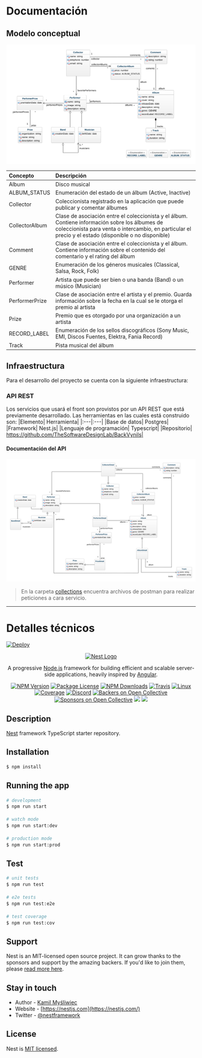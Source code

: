 # Documentación
## Modelo conceptual

![](./docs/ConceptualModel.png)

| Concepto |	Descripción |
|:---|:---|
|Album| 	Disco musical
|ALBUM_STATUS| Enumeración del estado de un álbum (Active, Inactive)|
|Collector| Coleccionista registrado en la aplicación que puede publicar y comentar álbumes|
|CollectorAlbum| 	Clase de asociación entre el coleccionista y el álbum. Contiene información sobre los álbumes de coleccionista para venta o intercambio, en particular el precio y el estado (disponible o no disponible)|
|Comment| 	Clase de asociación entre el coleccionista y el álbum. Contiene información sobre el contenido del comentario y el rating del álbum|
|GENRE| 	Enumeración de los géneros musicales (Classical, Salsa, Rock, Folk)|
|Performer| 	Artista que puede ser bien o una banda (Band) o un músico (Musician)|
|PerformerPrize| 	Clase de asociación entre el artista y el premio. Guarda información sobre la fecha en la cual se le otorga el premio al artista|
|Prize| 	Premio que es otorgado por una organización a un artista|
|RECORD_LABEL| 	Enumeración de los sellos discográficos (Sony Music, EMI, Discos Fuentes, Elektra, Fania Record)|
|Track| 	Pista musical del álbum|

## Infraestructura

Para el desarrollo del proyecto se cuenta con la siguiente infraestructura:

### API REST

Los servicios que usará el front son provistos por un API REST que está previamente desarrollado. Las herramientas en las cuales está construido son:
|Elemento| 	Herramienta|
|:---|:---|
|Base de datos| 	Postgres|
|Framework| 	Nest.js|
|Lenguaje de programación| 	Typescript|
|Repositorio| 	https://github.com/TheSoftwareDesignLab/BackVynils|

#### Documentación del API

![](./docs/DTOModel.png)

> En la carpeta [collections](https://github.com/TheSoftwareDesignLab/BackVynils/tree/master/collections) encuentra archivos de postman para realizar peticiones a cara servicio.


---

# Detalles técnicos

[![Deploy](https://www.herokucdn.com/deploy/button.svg)](https://heroku.com/deploy?template=https://github.com/MISW-4104-Web/BackVynils/tree/heroku-integration)

<p align="center">
  <a href="http://nestjs.com/" target="blank"><img src="https://nestjs.com/img/logo_text.svg" width="320" alt="Nest Logo" /></a>
</p>

[travis-image]: https://api.travis-ci.org/nestjs/nest.svg?branch=master
[travis-url]: https://travis-ci.org/nestjs/nest
[linux-image]: https://img.shields.io/travis/nestjs/nest/master.svg?label=linux
[linux-url]: https://travis-ci.org/nestjs/nest
  
  <p align="center">A progressive <a href="http://nodejs.org" target="blank">Node.js</a> framework for building efficient and scalable server-side applications, heavily inspired by <a href="https://angular.io" target="blank">Angular</a>.</p>
    <p align="center">
<a href="https://www.npmjs.com/~nestjscore"><img src="https://img.shields.io/npm/v/@nestjs/core.svg" alt="NPM Version" /></a>
<a href="https://www.npmjs.com/~nestjscore"><img src="https://img.shields.io/npm/l/@nestjs/core.svg" alt="Package License" /></a>
<a href="https://www.npmjs.com/~nestjscore"><img src="https://img.shields.io/npm/dm/@nestjs/core.svg" alt="NPM Downloads" /></a>
<a href="https://travis-ci.org/nestjs/nest"><img src="https://api.travis-ci.org/nestjs/nest.svg?branch=master" alt="Travis" /></a>
<a href="https://travis-ci.org/nestjs/nest"><img src="https://img.shields.io/travis/nestjs/nest/master.svg?label=linux" alt="Linux" /></a>
<a href="https://coveralls.io/github/nestjs/nest?branch=master"><img src="https://coveralls.io/repos/github/nestjs/nest/badge.svg?branch=master#5" alt="Coverage" /></a>
<a href="https://discord.gg/G7Qnnhy" target="_blank"><img src="https://img.shields.io/badge/discord-online-brightgreen.svg" alt="Discord"/></a>
<a href="https://opencollective.com/nest#backer"><img src="https://opencollective.com/nest/backers/badge.svg" alt="Backers on Open Collective" /></a>
<a href="https://opencollective.com/nest#sponsor"><img src="https://opencollective.com/nest/sponsors/badge.svg" alt="Sponsors on Open Collective" /></a>
  <a href="https://paypal.me/kamilmysliwiec"><img src="https://img.shields.io/badge/Donate-PayPal-dc3d53.svg"/></a>
  <a href="https://twitter.com/nestframework"><img src="https://img.shields.io/twitter/follow/nestframework.svg?style=social&label=Follow"></a>
</p>
  <!--[![Backers on Open Collective](https://opencollective.com/nest/backers/badge.svg)](https://opencollective.com/nest#backer)
  [![Sponsors on Open Collective](https://opencollective.com/nest/sponsors/badge.svg)](https://opencollective.com/nest#sponsor)-->

## Description

[Nest](https://github.com/nestjs/nest) framework TypeScript starter repository.

## Installation

```bash
$ npm install
```

## Running the app

```bash
# development
$ npm run start

# watch mode
$ npm run start:dev

# production mode
$ npm run start:prod
```

## Test

```bash
# unit tests
$ npm run test

# e2e tests
$ npm run test:e2e

# test coverage
$ npm run test:cov
```

## Support

Nest is an MIT-licensed open source project. It can grow thanks to the sponsors and support by the amazing backers. If you'd like to join them, please [read more here](https://docs.nestjs.com/support).

## Stay in touch

- Author - [Kamil Myśliwiec](https://kamilmysliwiec.com)
- Website - [https://nestjs.com](https://nestjs.com/)
- Twitter - [@nestframework](https://twitter.com/nestframework)

## License

  Nest is [MIT licensed](https://github.com/nestjs/nest/blob/master/LICENSE).
